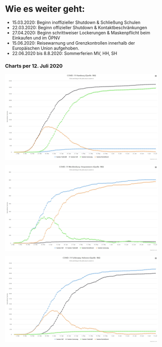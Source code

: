 #

Wie es weiter geht:
===================

* 15.03.2020: Beginn inoffizieller Shutdown & Schließung Schulen
* 22.03.2020: Beginn offizieller Shutdown & Kontaktbeschränkungen
* 27.04.2020: Beginn schrittweiser Lockerungen & Maskenpflicht beim Einkaufen und im ÖPNV
* 15.06.2020: Reisewarnung und Grenzkontrollen innerhalb der Europäischen Union aufgehoben.
* 22.06.2020 bis 8.8.2020: Sommerferien MV, HH, SH

### Charts per 12. Juli 2020

![chart_hh_2020_07_12.jpg](img/chart_hh_2020_07_12.jpg)


![chart_mv_2020_07_12.jpg](img/chart_mv_2020_07_12.jpg)


![chart_sh_2020_07_12.jpg](img/chart_sh_2020_07_12.jpg)
